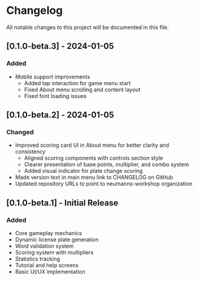# Changelog

All notable changes to this project will be documented in this file.

## [0.1.0-beta.3] - 2024-01-05

### Added
- Mobile support improvements
  - Added tap interaction for game menu start
  - Fixed About menu scrolling and content layout
  - Fixed font loading issues

## [0.1.0-beta.2] - 2024-01-05

### Changed
- Improved scoring card UI in About menu for better clarity and consistency
  - Aligned scoring components with controls section style
  - Clearer presentation of base points, multiplier, and combo system
  - Added visual indicator for plate change scoring
- Made version text in main menu link to CHANGELOG on GitHub
- Updated repository URLs to point to neumanns-workshop organization

## [0.1.0-beta.1] - Initial Release

### Added
- Core gameplay mechanics
- Dynamic license plate generation
- Word validation system
- Scoring system with multipliers
- Statistics tracking
- Tutorial and help screens
- Basic UI/UX implementation
